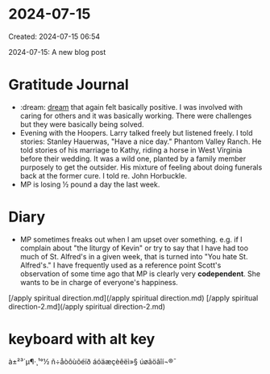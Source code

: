 # 2024-07-15
Created: 2024-07-15 06:54

2024-07-15: A new blog post

# Gratitude Journal 
- :dream: [dream](/dream.md) that again felt basically positive. I was involved with caring for others and it was basically working. There were challenges but they were basically being solved.
- Evening with the Hoopers. Larry talked freely but listened freely. I told stories: Stanley Hauerwas, "Have a nice day." Phantom Valley Ranch. He told stories of his marriage to Kathy, riding a horse in West Virginia before their wedding. It was a wild one, planted by a family member purposely to get the outsider. His mixture of feeling about doing funerals back at the former cure. I told re. John Horbuckle.
- MP is losing ½ pound a day the last week.
# Diary 
- MP sometimes freaks out when I am upset over something. e.g. if I complain about "the liturgy of Kevin" or try to say that I have had too much of St. Alfred's in a given week, that is turned into "You hate St. Alfred's." I have frequently used as a reference point Scott's observation of some time ago that MP is clearly very **codependent**. She wants to be in charge of everyone's happiness.

[/apply spiritual direction.md](/apply spiritual direction.md)
[/apply spiritual direction-2.md](/apply spiritual direction-2.md)

# keyboard with alt key
à±²³´µ¶·¸¹°­½
ñ÷åòôùõéïð
áóäæçèêëì»§
úøãöâîí¬®¯


